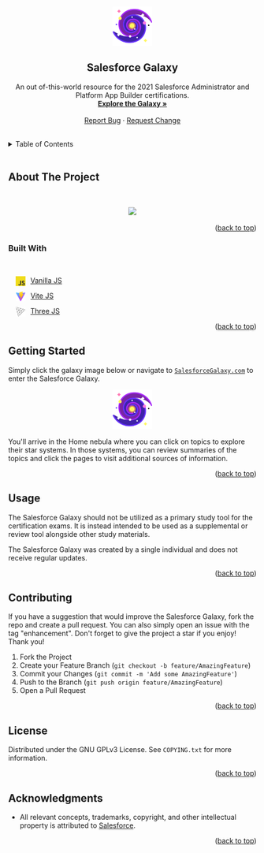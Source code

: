 <div id="top"></div>

<!-- PROJECT LOGO -->
<br />
<div align="center">
  <a href="https://www.salesforcegalaxy.com/">
    <img src="data/readme/galaxy_color.png" alt="Logo" width="80" height="80">
  </a>

<h2 align="center">Salesforce Galaxy</h2>

  <p align="center">
    An out of-this-world resource for the 2021 Salesforce Administrator and Platform App Builder certifications.
    <br />
    <a href="https://www.salesforcegalaxy.com/"><strong>Explore the Galaxy »</strong></a>
    <br />
    <br />
    <a href="https://github.com/noahbaculi/salesforcegalaxy/issues">Report Bug</a>
    ·
    <a href="https://github.com/noahbaculi/salesforcegalaxy/issues">Request Change</a>
  </p>
</div>

<br />


<!-- TABLE OF CONTENTS -->
<details>
  <summary>Table of Contents</summary>
  <ol>
    <li>
      <a href="#about-the-project">About The Project</a>
      <ul>
        <li><a href="#built-with">Built With</a></li>
      </ul>
    </li>
    <li>
      <a href="#getting-started">Getting Started</a>
    </li>
    <li><a href="#usage">Usage</a></li>
    <li><a href="#contributing">Contributing</a></li>
    <li><a href="#license">License</a></li>
    <li><a href="#acknowledgments">Acknowledgments</a></li>
  </ol>
</details>


<br>

<!-- ABOUT THE PROJECT -->
## About The Project
<br>
<p align="center">
<img src="data/readme/screenshot.gif" />
</p>

<p align="right">(<a href="#top">back to top</a>)</p>



### Built With
<br>

<div style="padding-left: 15px;">

  [<img align="left" alt="Vanilla JS" height="20px"
  src="data/readme/vanilla_js.jpg" style="padding-right:10px"/>][vanilla-js-url] [Vanilla
  JS][vanilla-js-url]

  [<img align="left" alt="Vite JS" height="20px"
  src="data/readme/vite_js.svg" style="padding-right:10px"/>][vite-js-url] [Vite
  JS][vite-js-url]

  [<img align="left" alt="Three JS" height="20px"
  src="data/readme/three_js.svg" style="padding-right:10px"/>][three-js-url] [Three
  JS][three-js-url]
  
</div>

<p align="right">(<a href="#top">back to top</a>)</p>



<!-- GETTING STARTED -->
## Getting Started

Simply click the galaxy image below or navigate to [`SalesforceGalaxy.com`](https://www.salesforcegalaxy.com/) to enter the Salesforce Galaxy.

<div align="center">
  <a href="https://www.salesforcegalaxy.com/">
    <img src="data/readme/galaxy_color.png" alt="Logo" width="80" height="80">
  </a>
</div>

You'll arrive in the Home nebula where you can click on topics to explore their
star systems. In those systems, you can review summaries of the topics and click the pages to
visit additional sources of information.


<p align="right">(<a href="#top">back to top</a>)</p>



<!-- USAGE -->
## Usage

The Salesforce Galaxy should not be utilized as a primary study tool for the
certification exams. It is instead intended to be used as a supplemental or
review tool alongside other study materials.

The Salesforce Galaxy was created by a single individual and does not receive regular updates.

<p align="right">(<a href="#top">back to top</a>)</p>


<!-- CONTRIBUTING -->
## Contributing

If you have a suggestion that would improve the Salesforce Galaxy, fork the repo
and create a pull request. You can also simply open an issue with the tag
"enhancement". Don't forget to give the project a star if you enjoy! Thank you!

1. Fork the Project
2. Create your Feature Branch (`git checkout -b feature/AmazingFeature`)
3. Commit your Changes (`git commit -m 'Add some AmazingFeature'`)
4. Push to the Branch (`git push origin feature/AmazingFeature`)
5. Open a Pull Request

<p align="right">(<a href="#top">back to top</a>)</p>



<!-- LICENSE -->
## License

Distributed under the GNU GPLv3 License. See `COPYING.txt` for more information.

<p align="right">(<a href="#top">back to top</a>)</p>


<!-- ACKNOWLEDGMENTS -->
## Acknowledgments

* All relevant concepts, trademarks, copyright, and other intellectual property
  is attributed to [Salesforce](https://www.salesforce.com/).

<p align="right">(<a href="#top">back to top</a>)</p>



<!-- MARKDOWN LINKS & IMAGES -->
<!-- https://www.markdownguide.org/basic-syntax/#reference-style-links -->
[product-screenshot]: data/readme/screenshot.gif
[vanilla-js-url]: http://vanilla-js.com/
[vite-js-url]: https://vitejs.dev/
[three-js-url]: https://threejs.org/
